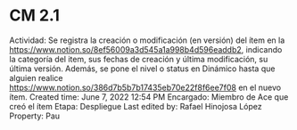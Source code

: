 # CM 2.1

Actividad: Se registra la creación o modificación (en versión) del ítem en la https://www.notion.so/8ef56009a3d545a1a998b4d596eaddb2, indicando la categoría del item, sus fechas de creación y última modificación, su última versión. Además, se pone el nivel o status en Dinámico hasta que alguien realice https://www.notion.so/386d7b5b7b17435eb70e22f8f6ee7f08 en el nuevo ítem. 
Created time: June 7, 2022 12:54 PM
Encargado: Miembro de Ace que creó el ítem
Etapa: Despliegue
Last edited by: Rafael Hinojosa López
Property: Pau